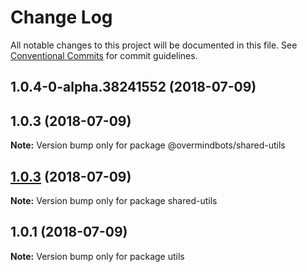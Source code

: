 # Change Log

All notable changes to this project will be documented in this file.
See [Conventional Commits](https://conventionalcommits.org) for commit guidelines.

<a name="1.0.4-0-alpha.38241552"></a>
## 1.0.4-0-alpha.38241552 (2018-07-09)



<a name="1.0.3"></a>
## 1.0.3 (2018-07-09)




**Note:** Version bump only for package @overmindbots/shared-utils

<a name="1.0.3"></a>
## [1.0.3](https://github.com/bot-alchemy/monorepo-test/compare/v1.0.2...v1.0.3) (2018-07-09)




**Note:** Version bump only for package shared-utils

<a name="1.0.1"></a>
## 1.0.1 (2018-07-09)




**Note:** Version bump only for package utils
